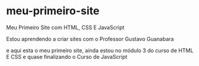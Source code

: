 # meu-primeiro-site
 Meu Primeiro Site com HTML, CSS E JavaScript

 Estou aprendendo a criar sites com o Professor Gustavo Guanabara

 e aqui esta o meu primeiro site, ainda estou no módulo 3 do curso de HTML E CSS e quase finalizando o Curso de JavaScript

